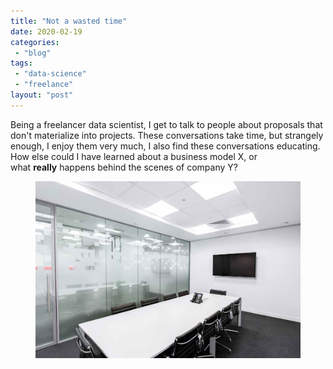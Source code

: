 ```yaml
---
title: "Not a wasted time"
date: 2020-02-19
categories: 
 - "blog"
tags: 
 - "data-science"
 - "freelance"
layout: "post"
---
```


<!-- wp:paragraph -->
Being a freelancer data scientist, I get to talk to people about proposals that don't materialize into projects. These conversations take time, but strangely enough, I enjoy them very much, I also find these conversations educating. How else could I have learned about a business model X, or what **really** happens behind the scenes of company Y?


<!-- /wp:paragraph -->

<!-- wp:image {"id":3009,"sizeSlug":"large"} -->
<figure class="wp-block-image size-large"><img src="/assets/img/2020/02/pexels-photo-260689.jpeg" alt="" class="wp-image-3009"></figure>
<!-- /wp:image -->
